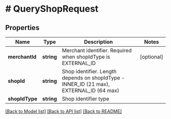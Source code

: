 # # QueryShopRequest

## Properties

Name | Type | Description | Notes
------------ | ------------- | ------------- | -------------
**merchantId** | **string** | Merchant identifier. Required when shopIdType is EXTERNAL_ID | [optional]
**shopId** | **string** | Shop identifier. Length depends on shopIdType - INNER_ID (21 max), EXTERNAL_ID (64 max) |
**shopIdType** | **string** | Shop identifier type |

[[Back to Model list]](../../README.md#models) [[Back to API list]](../../README.md#endpoints) [[Back to README]](../../README.md)
